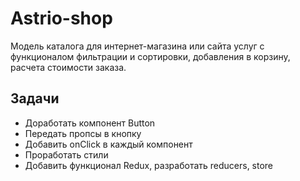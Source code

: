 # Astrio-shop

Модель каталога для интернет-магазина или сайта услуг с функционалом фильтрации и сортировки, добавления в корзину, расчета стоимости заказа.

## Задачи

- Доработать компонент Button
- Передать пропсы в кнопку
- Добавить onClick в каждый компонент
- Проработать стили
- Добавить функционал Redux, разработать reducers, store
